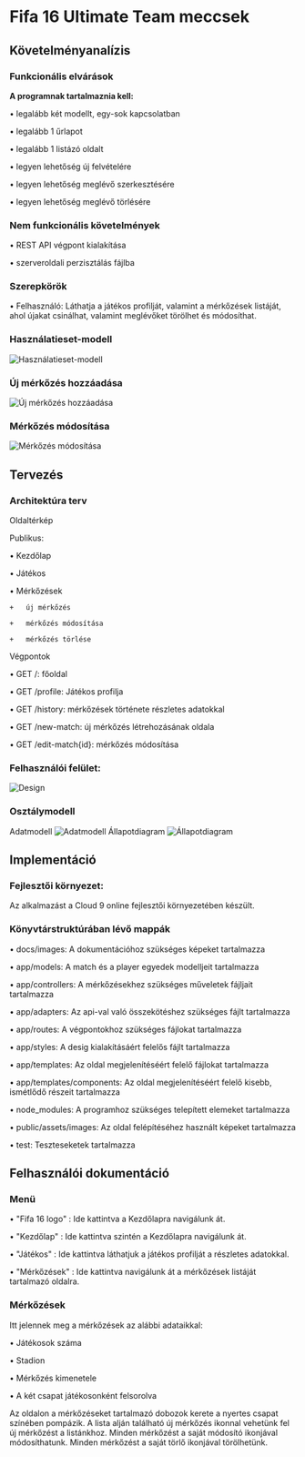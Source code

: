 # Fifa 16 Ultimate Team meccsek

## Követelményanalízis

### Funkcionális elvárások
**A programnak tartalmaznia kell:**

•	legalább két modellt, egy-sok kapcsolatban

•	legalább 1 űrlapot

•	legalább 1 listázó oldalt

•	legyen lehetőség új felvételére

•	legyen lehetőség meglévő szerkesztésére

•	legyen lehetőség meglévő törlésére

### Nem funkcionális követelmények
•	REST API végpont kialakítása

•	szerveroldali perzisztálás fájlba

### Szerepkörök
•	Felhasználó: Láthatja a játékos profilját, valamint a mérkőzések listáját, ahol újakat csinálhat, valamint meglévőket törölhet és módosíthat.

### Használatieset-modell
![Használatieset-modell](docs/images/hasznalatesetidiagramm.png)

### Új mérkőzés hozzáadása
![Új mérkőzés hozzáadása](docs/images/meccshozzaadasa.png)

### Mérkőzés módosítása
![Mérkőzés módosítása](docs/images/meccsmodositasa.png)

## Tervezés

### Architektúra terv

Oldaltérkép

  Publikus:
  
  •	Kezdőlap
  
  •	Játékos
  
  •	Mérkőzések
  
    +	új mérkőzés
    
    +	mérkőzés módosítása
    
    +	mérkőzés törlése

Végpontok

•	GET /: főoldal

•	GET /profile: Játékos profilja

• GET /history: mérkőzések története részletes adatokkal

•	GET /new-match: új mérkőzés létrehozásának oldala

•	GET /edit-match{id}: mérkőzés módosítása

### Felhasználói felület:
![Design](docs/images/design.jpg)

### Osztálymodell
  Adatmodell
    ![Adatmodell](docs/images/adatmodell.png)
  Állapotdiagram
    ![Állapotdiagram](docs/images/allapotdiagramm.png)

## Implementáció

### Fejlesztői környezet:
Az alkalmazást a Cloud 9 online fejlesztői környezetében készült.

### Könyvtárstruktúrában lévő mappák
•	docs/images: A dokumentációhoz szükséges képeket tartalmazza

•	app/models: A match és a player egyedek modelljeit tartalmazza

•	app/controllers: A mérkőzésekhez szükséges műveletek fájljait tartalmazza

•	app/adapters: Az api-val való összekötéshez szükséges fájlt tartalmazza

•	app/routes: A végpontokhoz szükséges fájlokat tartalmazza

•	app/styles: A desig kialakításáért felelős fájlt tartalmazza

•	app/templates: Az oldal megjelenítéséért felelő fájlokat tartalmazza

•	app/templates/components: Az oldal megjelenítéséért felelő kisebb, ismétlődő részeit tartalmazza

•	node_modules: A programhoz szükséges telepített elemeket tartalmazza

•	public/assets/images: Az oldal felépítéséhez használt képeket tartalmazza

•	test: Teszteseketek tartalmazza

## Felhasználói dokumentáció
### Menü
•	"Fifa 16 logo" : Ide kattintva a Kezdőlapra navigálunk át.

•	"Kezdőlap" : Ide kattintva szintén a Kezdőlapra navigálunk át.

•	"Játékos" : Ide kattintva láthatjuk a játékos profilját a részletes adatokkal.

•	"Mérkőzések" : Ide kattintva navigálunk át a mérkőzések listáját tartalmazó oldalra.

### Mérkőzések
Itt jelennek meg a mérkőzések az alábbi adataikkal:

•	Játékosok száma

•	Stadion

•   Mérkőzés kimenetele

•	A két csapat játékosonként felsorolva

Az oldalon a mérkőzéseket tartalmazó dobozok kerete a nyertes csapat színében pompázik.
A lista alján található új mérkőzés ikonnal vehetünk fel új mérkőzést a listánkhoz.
Minden mérkőzést a saját módosító ikonjával módosíthatunk.
Minden mérkőzést a saját törlő ikonjával törölhetünk.
